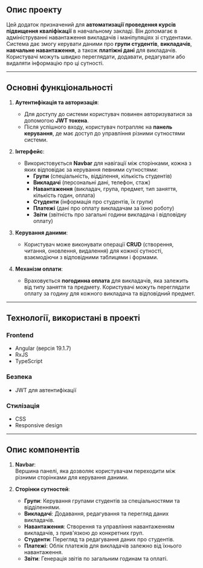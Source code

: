 ## Опис проекту

Цей додаток призначений для **автоматизації проведення курсів підвищення кваліфікації** в навчальному закладі. Він допомагає в адмініструванні навантаження викладачів і маніпуляціях зі студентами. Система дає змогу керувати даними про **групи студентів**, **викладачів**, **навчальне навантаження**, а також **платіжні дані** для викладачів. Користувачі можуть швидко переглядати, додавати, редагувати або видаляти інформацію про ці сутності.

---

## Основні функціональності

1. **Аутентифікація та авторизація**:
   - Для доступу до системи користувач повинен авторизуватися за допомогою **JWT токена**.
   - Після успішного входу, користувач потрапляє на **панель керування**, де має доступ до управління різними сутностями системи.
   
2. **Інтерфейс**:
   - Використовується **Navbar** для навігації між сторінками, кожна з яких відповідає за керування певними сутностями:
     - **Групи** (спеціальність, відділення, кількість студентів)
     - **Викладачі** (персональні дані, телефон, стаж)
     - **Навантаження** (викладач, група, предмет, тип заняття, кількість годин, оплата)
     - **Студенти** (інформація про студентів, їх групи)
     - **Платежі** (дані про оплату викладачам за їхню роботу)
     - **Звіти** (звітність про загальні години викладача і відповідну оплату)
   
3. **Керування даними**:
   - Користувач може виконувати операції **CRUD** (створення, читання, оновлення, видалення) для кожної сутності, взаємодіючи з відповідними таблицями і формами.
   
4. **Механізм оплати**:
   - Враховується **погодинна оплата** для викладачів, яка залежить від типу заняття та предмету. Користувачі можуть переглядати оплату за годину для кожного викладача та відповідний предмет.

---

## Технології, використані в проекті
### Frontend
- Angular (версія 19.1.7)
- RxJS
- TypeScript

### Безпека
- JWT для автентифікації

### Стилізація
- CSS
- Responsive design

---

## Опис компонентів

1. **Navbar**:  
   Вершина панелі, яка дозволяє користувачам переходити між різними сторінками для керування даними.

2. **Сторінки сутностей**:
   - **Групи**: Керування групами студентів за спеціальностями та відділеннями.
   - **Викладачі**: Додавання, редагування та перегляд даних викладачів.
   - **Навантаження**: Створення та управління навантаженням викладачів, з прив'язкою до конкретних груп.
   - **Студенти**: Перегляд та редагування даних про студентів.
   - **Платежі**: Облік платежів для викладачів залежно від їхнього навантаження.
   - **Звіти**: Генерація звітів по загальним годинам та оплаті.